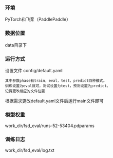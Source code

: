 ### 环境
PyTorch和飞桨（PaddlePaddle）

### 数据位置
data目录下

### 运行方式
设置文件 config/default.yaml

    其中参数phase有train，eval，test，predict四种模式。
    训练设置为eval就可，测试设置为test，预测设置为predict。
    记得更改相应的文件位置

根据需求更改default.yaml文件后运行main文件即可

### 模型权重
work_dir/fsd_eval/runs-52-53404.pdparams

### 训练日志
work_dir/fsd_eval/log.txt
